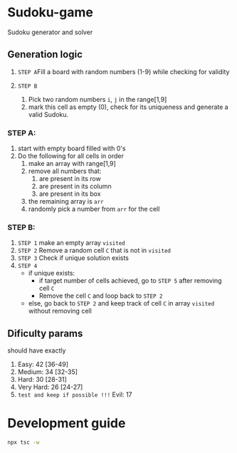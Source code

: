# Sudoku-game
Sudoku generator and solver 

## Generation logic
1) `STEP A`Fill a board with random numbers (1-9) while checking for validity

1) `STEP B`
    1) Pick two random numbers `i`, `j` in the range[1,9]
    1) mark this cell as empty (0), check for its uniqueness and generate a valid Sudoku.


### STEP A:
1) start with empty board filled with 0's
1) Do the following for all cells in order
    1) make an array with range[1,9]
    1) remove all numbers that:
        1) are present in its row
        1) are present in its column
        1) are present in its box
    1) the remaining array is `arr`
    1) randomly pick a number from `arr` for the cell

### STEP B:
1) `STEP 1` make an empty array `visited`
1) `STEP 2` Remove a random cell `C` that is not in `visited`
1) `STEP 3` Check if unique solution exists
1) `STEP 4`
    - if unique exists:
        - if target number of cells achieved, go to `STEP 5` after removing cell `C`
        - Remove the cell `C` and loop back to `STEP 2`
    - else, go back to `STEP 2` and keep track of cell `C` in array `visited` without removing cell


## Dificulty params
should have exactly
1) Easy: 42 [36-49]
1) Medium: 34 [32-35]
1) Hard: 30 [28-31]
1) Very Hard: 26 [24-27]
1) `test and keep if possible !!!` Evil: 17


# Development guide
```sh
npx tsc -w
```

